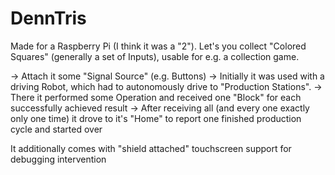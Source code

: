 # DennTris
Made for a Raspberry Pi (I think it was a "2"). Let's you collect "Colored Squares" (generally a set of Inputs), usable for e.g. a collection game.

-> Attach it some "Signal Source" (e.g. Buttons)
   -> Initially it was used with a driving Robot, which had to autonomously drive to "Production Stations".
   -> There it performed some Operation and received one "Block" for each successfully achieved result
   -> After receiving all (and every one exactly only one time) it drove to it's "Home" to report one finished production cycle and started over

It additionally comes with "shield attached" touchscreen support for debugging intervention
